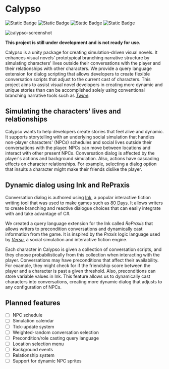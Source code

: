 # Calypso

![Static Badge](https://img.shields.io/badge/WIP-red)
![Static Badge](https://img.shields.io/badge/Unity-2022.3-black)
![Static Badge](https://img.shields.io/badge/Status-Unstable-red)
![Static Badge](https://img.shields.io/badge/Version-0.1.0-yellow)

![calypso-screenshot](https://github.com/ShiJbey/Calypso/assets/11076525/810faa96-66f1-45d8-869d-94a0d7a4ecfc)

**This project is still under development and is not ready for use.**

Calypso is a unity package for creating simulation-driven visual novels. It enhances visual novels' prototypical branching narrative structure by simulating characters' lives outside their conversations with the player and their relationships with other characters. We provide a query language extension for dialog scripting that allows developers to create flexible conversation scripts that adjust to the current cast of characters. This project aims to assist visual novel developers in creating more dynamic and unique stories than can be accomplished solely using conventional branching narrative tools such as [*Twine*](https://twinery.org/). 

## Simulating the characters' lives and relationships

Calypso wants to help developers create stories that feel alive and dynamic. It supports storytelling with an underlying social simulation that handles non-player characters' (NPCs) schedules and social lives outside their conversations with the player. NPCs can move between locations and interact with other present NPCs. Conversation dialog is affected by the player's actions and background simulation. Also, actions have cascading effects on character relationships. For example, selecting a dialog option that insults a character might make their friends dislike the player.

## Dynamic dialog using Ink and RePraxis

Conversation dialog is authored using [Ink](https://www.inklestudios.com/ink/), a popular interactive fiction writing tool that was used to make games such as [80 Days](https://www.inklestudios.com/80days/). It allows writers to create branching and reactive dialogue choices that can easily integrate with and take advantage of C#. 

We created a query language extension for the Ink called *RePraxis* that allows writers to precondition conversations and dynamically cast information from the game. It is inspired by the *Praxis* logic language used by [*Versu*](https://versu.com/), a social simulation and interactive fiction engine. 

Each character in Calypso is given a collection of conversation scripts, and they choose probabilistically from this collection when interacting with the player. Conversations may have preconditions that affect their availability. For example, they might check for if the friendship score between the player and a character is past a given threshold. Also, preconditions can store variable values in Ink. This feature allows us to dynamically cast characters into conversations, creating more dynamic dialog that adjusts to any configuration of NPCs.

## Planned features

- [ ] NPC schedule
- [ ] Simulation calendar
- [ ] Tick-update system
- [ ] Weighted-random conversation selection
- [ ] Precondition/role casting query language
- [ ] Location selection menu
- [ ] Background events
- [ ] Relationship system
- [ ] Support for dynamic NPC sprites
